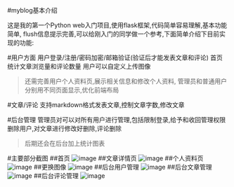 #myblog基本介绍

这是我的第一个Python web入门项目,使用flask框架,代码简单容易理解,基本功能简单,
flush信息提示完善,可以给刚入门的同学做一个参考,下面简单介绍下目前实现的功能:

#用户方面
用户登录/注册/密码加密/邮箱验证(验证后才能发表文章和评论)
首页统计文章浏览量和评论数量
用户可以自定义上传图像
> 还需完善用户个人资料页,展示相关信息和修改个人资料,
管理员和普通用户分别用不同页面显示,优化前端布局

#文章/评论
支持markdown格式发表文章,控制文章字数,修改文章

#后台管理
管理员对可以对所有用户进行管理,包括限制登录,给予和收回管理权限
删除用户,对文章进行修改好删除,评论删除
>后期还会在后台加上统计图表

#主要部分截图
##首页
![image](https://github.com/qyzxg/myblog/blob/master/screenshot/2017-02-17_080528.png)
##文章详情页
![image](https://github.com/qyzxg/myblog/blob/master/screenshot/2017-02-17_080622.png)
##个人资料页
![image](https://github.com/qyzxg/myblog/blob/master/screenshot/2017-02-17_080634.png)
##更换图像
![image](https://github.com/qyzxg/myblog/blob/master/screenshot/2017-02-17_080642.png)
##后台用户管理
![image](https://github.com/qyzxg/myblog/blob/master/screenshot/2017-02-17_080659.png)
##后台文章管理
![image](https://github.com/qyzxg/myblog/blob/master/screenshot/2017-02-17_080708.png)
##后台评论管理
![image](https://github.com/qyzxg/myblog/blob/master/screenshot/2017-02-17_080715.png)